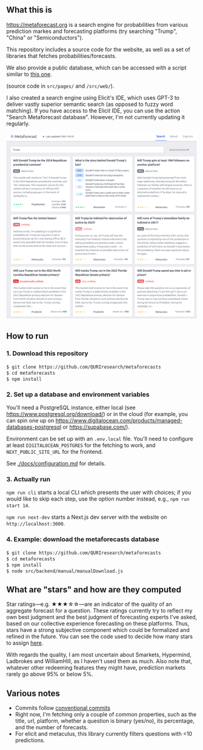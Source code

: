 ## What this is

https://metaforecast.org is a search engine for probabilities from various prediction markes and forecasting platforms (try searching "Trump", "China" or "Semiconductors").

This repository includes a source code for the website, as well as a set of libraries that fetches probabilities/forecasts.

We also provide a public database, which can be accessed with a script similar to [this one](./src/backend/manual/manualDownload.js).

(source code in `src/pages/` and `/src/web/`).

I also created a search engine using Elicit's IDE, which uses GPT-3 to deliver vastly superior semantic search (as opposed to fuzzy word matching). If you have access to the Elicit IDE, you can use the action "Search Metaforecast database". However, I'm not currently updating it regularly.

[![](./public/screenshot.png)](https://metaforecast.org)

## How to run

### 1. Download this repository

```
$ git clone https://github.com/QURIresearch/metaforecasts
$ cd metaforecasts
$ npm install
```

### 2. Set up a database and environment variables

You'll need a PostgreSQL instance, either local (see https://www.postgresql.org/download/) or in the cloud (for example, you can spin one up on https://www.digitalocean.com/products/managed-databases-postgresql or https://supabase.com/).

Environment can be set up with an `.env.local` file. You'll need to configure at least `DIGITALOCEAN_POSTGRES` for the fetching to work, and `NEXT_PUBLIC_SITE_URL` for the frontend.

See [./docs/configuration.md](./docs/configuration.md) for details.

### 3. Actually run

`npm run cli` starts a local CLI which presents the user with choices; if you would like to skip each step, use the option number instead, e.g., `npm run start 14`.

`npm run next-dev` starts a Next.js dev server with the website on `http://localhost:3000`.

### 4. Example: download the metaforecasts database

```
$ git clone https://github.com/QURIresearch/metaforecasts
$ cd metaforecasts
$ npm install
$ node src/backend/manual/manualDownload.js
```

## What are "stars" and how are they computed

Star ratings—e.g. ★★★☆☆—are an indicator of the quality of an aggregate forecast for a question. These ratings currently try to reflect my own best judgment and the best judgment of forecasting experts I've asked, based on our collective experience forecasting on these platforms. Thus, stars have a strong subjective component which could be formalized and refined in the future. You can see the code used to decide how many stars to assign [here](./src/backend/utils/stars.js).

With regards the quality, I am most uncertain about Smarkets, Hypermind, Ladbrokes and WilliamHill, as I haven't used them as much. Also note that, whatever other redeeming features they might have, prediction markets rarely go above 95% or below 5%.

## Various notes

- Commits follow [conventional commits](https://www.conventionalcommits.org/en/v1.0.0/#summary)
- Right now, I'm fetching only a couple of common properties, such as the title, url, platform, whether a question is binary (yes/no), its percentage, and the number of forecasts.
- For elicit and metaculus, this library currently filters questions with <10 predictions.
